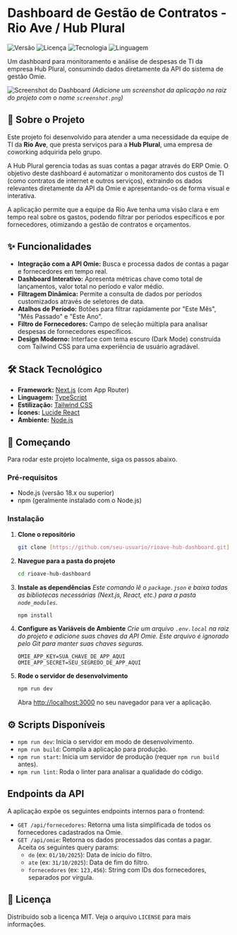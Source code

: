 # Dashboard de Gestão de Contratos - Rio Ave / Hub Plural

![Versão](https://img.shields.io/badge/version-1.0.0-blue)
![Licença](https://img.shields.io/badge/license-MIT-green)
![Tecnologia](https://img.shields.io/badge/framework-Next.js-black)
![Linguagem](https://img.shields.io/badge/language-TypeScript-blue)

Um dashboard para monitoramento e análise de despesas de TI da empresa Hub Plural, consumindo dados diretamente da API do sistema de gestão Omie.

![Screenshot do Dashboard](./screenshot.png)
*(Adicione um screenshot da aplicação na raiz do projeto com o nome `screenshot.png`)*

## 📜 Sobre o Projeto

Este projeto foi desenvolvido para atender a uma necessidade da equipe de TI da **Rio Ave**, que presta serviços para a **Hub Plural**, uma empresa de coworking adquirida pelo grupo.

A Hub Plural gerencia todas as suas contas a pagar através do ERP Omie. O objetivo deste dashboard é automatizar o monitoramento dos custos de TI (como contratos de internet e outros serviços), extraindo os dados relevantes diretamente da API da Omie e apresentando-os de forma visual e interativa.

A aplicação permite que a equipe da Rio Ave tenha uma visão clara e em tempo real sobre os gastos, podendo filtrar por períodos específicos e por fornecedores, otimizando a gestão de contratos e orçamentos.

## ✨ Funcionalidades

* **Integração com a API Omie:** Busca e processa dados de contas a pagar e fornecedores em tempo real.
* **Dashboard Interativo:** Apresenta métricas chave como total de lançamentos, valor total no período e valor médio.
* **Filtragem Dinâmica:** Permite a consulta de dados por períodos customizados através de seletores de data.
* **Atalhos de Período:** Botões para filtrar rapidamente por "Este Mês", "Mês Passado" e "Este Ano".
* **Filtro de Fornecedores:** Campo de seleção múltipla para analisar despesas de fornecedores específicos.
* **Design Moderno:** Interface com tema escuro (Dark Mode) construída com Tailwind CSS para uma experiência de usuário agradável.

## 🛠️ Stack Tecnológico

* **Framework:** [Next.js](https://nextjs.org/) (com App Router)
* **Linguagem:** [TypeScript](https://www.typescriptlang.org/)
* **Estilização:** [Tailwind CSS](https://tailwindcss.com/)
* **Ícones:** [Lucide React](https://lucide.dev/)
* **Ambiente:** [Node.js](https://nodejs.org/)

## 🚀 Começando

Para rodar este projeto localmente, siga os passos abaixo.

### Pré-requisitos

* Node.js (versão 18.x ou superior)
* npm (geralmente instalado com o Node.js)

### Instalação

1.  **Clone o repositório**
    ```sh
    git clone [https://github.com/seu-usuario/rioave-hub-dashboard.git](https://github.com/seu-usuario/rioave-hub-dashboard.git)
    ```

2.  **Navegue para a pasta do projeto**
    ```sh
    cd rioave-hub-dashboard
    ```

3.  **Instale as dependências**
    *Este comando lê o `package.json` e baixa todas as bibliotecas necessárias (Next.js, React, etc.) para a pasta `node_modules`.*
    ```sh
    npm install
    ```

4.  **Configure as Variáveis de Ambiente**
    *Crie um arquivo `.env.local` na raiz do projeto e adicione suas chaves da API Omie. Este arquivo é ignorado pelo Git para manter suas chaves seguras.*
    ```env
    OMIE_APP_KEY=SUA_CHAVE_DE_APP_AQUI
    OMIE_APP_SECRET=SEU_SEGREDO_DE_APP_AQUI
    ```

5.  **Rode o servidor de desenvolvimento**
    ```sh
    npm run dev
    ```

    Abra [http://localhost:3000](http://localhost:3000) no seu navegador para ver a aplicação.

## ⚙️ Scripts Disponíveis

* `npm run dev`: Inicia o servidor em modo de desenvolvimento.
* `npm run build`: Compila a aplicação para produção.
* `npm run start`: Inicia um servidor de produção (requer `npm run build` antes).
* `npm run lint`: Roda o linter para analisar a qualidade do código.

## Endpoints da API

A aplicação expõe os seguintes endpoints internos para o frontend:

* `GET /api/fornecedores`: Retorna uma lista simplificada de todos os fornecedores cadastrados na Omie.
* `GET /api/omie`: Retorna os dados processados das contas a pagar. Aceita os seguintes query params:
    * `de` (ex: `01/10/2025`): Data de início do filtro.
    * `ate` (ex: `31/10/2025`): Data de fim do filtro.
    * `fornecedores` (ex: `123,456`): String com IDs dos fornecedores, separados por vírgula.

## 📄 Licença

Distribuído sob a licença MIT. Veja o arquivo `LICENSE` para mais informações.
